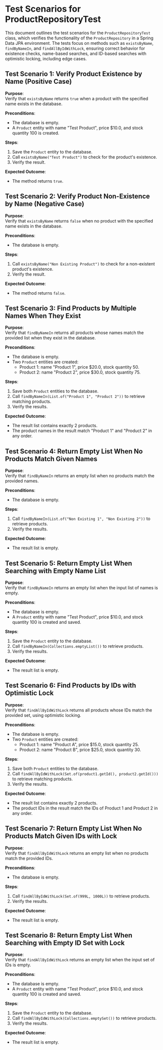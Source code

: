 # Test Scenarios for ProductRepositoryTest

This document outlines the test scenarios for the `ProductRepositoryTest` class, which verifies the functionality of the `ProductRepository` in a Spring Data JPA environment. The tests focus on methods such as `existsByName`, `findByNameIn`, and `findAllByIdWithLock`, ensuring correct behavior for existence checks, name-based searches, and ID-based searches with optimistic locking, including edge cases.

## Test Scenario 1: Verify Product Existence by Name (Positive Case)

**Purpose**:  
Verify that `existsByName` returns `true` when a product with the specified name exists in the database.

**Preconditions**:  
- The database is empty.
- A `Product` entity with name "Test Product", price $10.0, and stock quantity 100 is created.

**Steps**:  
1. Save the `Product` entity to the database.
2. Call `existsByName("Test Product")` to check for the product's existence.
3. Verify the result.

**Expected Outcome**:  
- The method returns `true`.

## Test Scenario 2: Verify Product Non-Existence by Name (Negative Case)

**Purpose**:  
Verify that `existsByName` returns `false` when no product with the specified name exists in the database.

**Preconditions**:  
- The database is empty.

**Steps**:  
1. Call `existsByName("Non Existing Product")` to check for a non-existent product's existence.
2. Verify the result.

**Expected Outcome**:  
- The method returns `false`.

## Test Scenario 3: Find Products by Multiple Names When They Exist

**Purpose**:  
Verify that `findByNameIn` returns all products whose names match the provided list when they exist in the database.

**Preconditions**:  
- The database is empty.
- Two `Product` entities are created:
  - Product 1: name "Product 1", price $20.0, stock quantity 50.
  - Product 2: name "Product 2", price $30.0, stock quantity 75.

**Steps**:  
1. Save both `Product` entities to the database.
2. Call `findByNameIn(List.of("Product 1", "Product 2"))` to retrieve matching products.
3. Verify the results.

**Expected Outcome**:  
- The result list contains exactly 2 products.
- The product names in the result match "Product 1" and "Product 2" in any order.

## Test Scenario 4: Return Empty List When No Products Match Given Names

**Purpose**:  
Verify that `findByNameIn` returns an empty list when no products match the provided names.

**Preconditions**:  
- The database is empty.

**Steps**:  
1. Call `findByNameIn(List.of("Non Existing 1", "Non Existing 2"))` to retrieve products.
2. Verify the results.

**Expected Outcome**:  
- The result list is empty.

## Test Scenario 5: Return Empty List When Searching with Empty Name List

**Purpose**:  
Verify that `findByNameIn` returns an empty list when the input list of names is empty.

**Preconditions**:  
- The database is empty.
- A `Product` entity with name "Test Product", price $10.0, and stock quantity 100 is created and saved.

**Steps**:  
1. Save the `Product` entity to the database.
2. Call `findByNameIn(Collections.emptyList())` to retrieve products.
3. Verify the results.

**Expected Outcome**:  
- The result list is empty.

## Test Scenario 6: Find Products by IDs with Optimistic Lock

**Purpose**:  
Verify that `findAllByIdWithLock` returns all products whose IDs match the provided set, using optimistic locking.

**Preconditions**:  
- The database is empty.
- Two `Product` entities are created:
  - Product 1: name "Product A", price $15.0, stock quantity 25.
  - Product 2: name "Product B", price $25.0, stock quantity 30.

**Steps**:  
1. Save both `Product` entities to the database.
2. Call `findAllByIdWithLock(Set.of(product1.getId(), product2.getId()))` to retrieve matching products.
3. Verify the results.

**Expected Outcome**:  
- The result list contains exactly 2 products.
- The product IDs in the result match the IDs of Product 1 and Product 2 in any order.

## Test Scenario 7: Return Empty List When No Products Match Given IDs with Lock

**Purpose**:  
Verify that `findAllByIdWithLock` returns an empty list when no products match the provided IDs.

**Preconditions**:  
- The database is empty.

**Steps**:  
1. Call `findAllByIdWithLock(Set.of(999L, 1000L))` to retrieve products.
2. Verify the results.

**Expected Outcome**:  
- The result list is empty.

## Test Scenario 8: Return Empty List When Searching with Empty ID Set with Lock

**Purpose**:  
Verify that `findAllByIdWithLock` returns an empty list when the input set of IDs is empty.

**Preconditions**:  
- The database is empty.
- A `Product` entity with name "Test Product", price $10.0, and stock quantity 100 is created and saved.

**Steps**:  
1. Save the `Product` entity to the database.
2. Call `findAllByIdWithLock(Collections.emptySet())` to retrieve products.
3. Verify the results.

**Expected Outcome**:  
- The result list is empty.